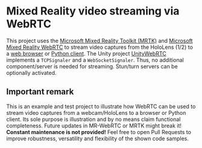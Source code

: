 # Mixed Reality video streaming via WebRTC

This project uses the [Microsoft Mixed Reality Toolkit (MRTK)](https://github.com/microsoft/MixedRealityToolkit-Unity) and [Microsoft Mixed Reality WebRTC](https://github.com/microsoft/MixedReality-WebRTC) to stream video captures from the HoloLens (1/2) to a [web browser](./web) or [Python client](./python). The Unity project [UnityWebRTC](./UnityWebRTC) implements a `TCPSignaler` and a `WebSocketSignaler`. Thus, no additional component/server is needed for streaming. Stun/turn servers can be optionally activated.

## Important remark

This is an example and test project to illustrate how WebRTC can be used to stream video captures from a webcam/HoloLens to a browser or Python client. Its sole purpose is illustration and by no means claim functional completeness. Future updates in MR-WebRTC or MRTK might break it! **Constant maintenance is not provided!** Feel free to open Pull Requests to improve robustness, versatility and flexibility of the shown code samples.

